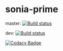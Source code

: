 # sonia-prime
master: [![Build status](https://circleci.com/gh/apotocki/sonia.one/tree/master.svg?style=shield)](<https://app.circleci.com/pipelines/github/apotocki/sonia.one?branch=master>)

dev: [![Build status](https://circleci.com/gh/apotocki/sonia.one/tree/dev.svg?style=shield)](<https://app.circleci.com/pipelines/github/apotocki/sonia.one?branch=dev>)

[![Codacy Badge](https://api.codacy.com/project/badge/Grade/dc846b2a397e489b889e7f77f732b1e6)](https://app.codacy.com/manual/apotocki/sonia-prime?utm_source=github.com&utm_medium=referral&utm_content=apotocki/sonia-prime&utm_campaign=Badge_Grade_Dashboard)
